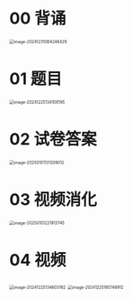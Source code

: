 # 00 背诵

<img src="https://cvp.oss-cn-shanghai.aliyuncs.com/202412310842715.png" alt="image-20241231084248429" style="zoom:50%;" />



# 01 题目

<img src="https://cvp.oss-cn-shanghai.aliyuncs.com/202412251341278.png" alt="image-20241225134108195" style="zoom:50%;" />



# 02 试卷答案

<img src="https://cvp.oss-cn-shanghai.aliyuncs.com/202501011312338.png" alt="image-20250101131209012" style="zoom:50%;" />



# 03 视频消化

<img src="https://cvp.oss-cn-shanghai.aliyuncs.com/202501012219981.png" alt="image-20250101221913745" style="zoom:50%;" />



# 04 视频

<img src="https://cvp.oss-cn-shanghai.aliyuncs.com/202412251346475.png" alt="image-20241225134603182" style="zoom:50%;" />

<img src="https://cvp.oss-cn-shanghai.aliyuncs.com/202412251857167.png" alt="image-20241225185748912" style="zoom:50%;" />

